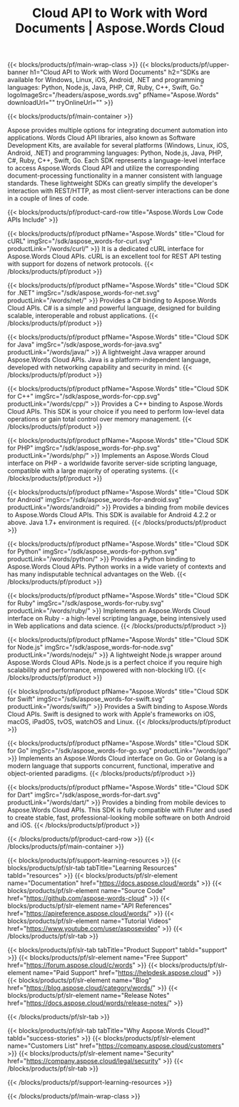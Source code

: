 ﻿---
title: Cloud API to Work with Word Documents | Aspose.Words Cloud 
description: Cloud SDKs to Generate & Convert Word Documents
weight: 10
url: /family
---

{{< blocks/products/pf/main-wrap-class >}}
{{< blocks/products/pf/upper-banner h1="Cloud API to Work with Word Documents" h2="SDKs are available for Windows, Linux, iOS, Android, .NET and programming languages: Python, Node.js, Java, PHP, C#, Ruby, C++, Swift, Go." logoImageSrc="/headers/aspose_words.svg" pfName="Aspose.Words" downloadUrl="" tryOnlineUrl="" >}}

{{< blocks/products/pf/main-container >}}
<div class="container-fluid features-section singleproduct">
<div class="col-lg-12">
<div class="row">
 <div class="container">
<p class="overviewtext">Aspose provides multiple options for integrating document automation into applications. Words Cloud API libraries, also known as Software Development Kits, are available for several platforms (Windows, Linux, iOS, Android, .NET) and programming languages: Python, Node.js, Java, PHP, C#, Ruby, C++, Swift, Go. Each SDK represents a language-level interface to access Aspose.Words Cloud API and utilize the corresponding document-processing functionality in a manner consistent with language standards. These lightweight SDKs can greatly simplify the developer's interaction with REST/HTTP, as most client-server interactions can be done in a couple of lines of code.</p>
</div>
</div>
</div>
</div>
{{< blocks/products/pf/product-card-row title="Aspose.Words Low Code APIs Include" >}}

{{< blocks/products/pf/product pfName="Aspose.Words" title="Cloud for cURL" imgSrc="/sdk/aspose_words-for-curl.svg" productLink="/words/curl/" >}}
It is a dedicated cURL interface for Aspose.Words Cloud APIs. cURL is an excellent tool for REST API testing with support for dozens of network protocols.
{{< /blocks/products/pf/product >}}

{{< blocks/products/pf/product pfName="Aspose.Words" title="Cloud SDK for .NET" imgSrc="/sdk/aspose_words-for-net.svg" productLink="/words/net/" >}}
Provides a C# binding to Aspose.Words Cloud APIs. C# is a simple and powerful language, designed for building scalable, interoperable and robust applications.
{{< /blocks/products/pf/product >}}

{{< blocks/products/pf/product pfName="Aspose.Words" title="Cloud SDK for Java" imgSrc="/sdk/aspose_words-for-java.svg" productLink="/words/java/" >}}
A lightweight Java wrapper around Aspose.Words Cloud APIs. Java is a platform-independent language, developed with networking capability and security in mind.
{{< /blocks/products/pf/product >}}

{{< blocks/products/pf/product pfName="Aspose.Words" title="Cloud SDK for C++" imgSrc="/sdk/aspose_words-for-cpp.svg" productLink="/words/cpp/" >}}
Provides a C++ binding to Aspose.Words Cloud APIs. This SDK is your choice if you need to perform low-level data operations or gain total control over memory management.
{{< /blocks/products/pf/product >}}

{{< blocks/products/pf/product pfName="Aspose.Words" title="Cloud SDK for PHP" imgSrc="/sdk/aspose_words-for-php.svg" productLink="/words/php/" >}}
Implements an Aspose.Words Cloud interface on PHP - a worldwide favorite server-side scripting language, compatible with a large majority of operating systems.
{{< /blocks/products/pf/product >}}

{{< blocks/products/pf/product pfName="Aspose.Words" title="Cloud SDK for Android" imgSrc="/sdk/aspose_words-for-android.svg" productLink="/words/android/" >}}
Provides a binding from mobile devices to Aspose.Words Cloud APIs. This SDK is available for Android 4.2.2 or above. Java 1.7+ environment is required.
{{< /blocks/products/pf/product >}}

{{< blocks/products/pf/product pfName="Aspose.Words" title="Cloud SDK for Python" imgSrc="/sdk/aspose_words-for-python.svg" productLink="/words/python/" >}}
Provides a Python binding to Aspose.Words Cloud APIs. Python works in a wide variety of contexts and has many indisputable technical advantages on the Web.
{{< /blocks/products/pf/product >}}

{{< blocks/products/pf/product pfName="Aspose.Words" title="Cloud SDK for Ruby" imgSrc="/sdk/aspose_words-for-ruby.svg" productLink="/words/ruby/" >}}
Implements an Aspose.Words Cloud interface on Ruby - a high-level scripting language, being intensively used in Web applications and data science.
{{< /blocks/products/pf/product >}}

{{< blocks/products/pf/product pfName="Aspose.Words" title="Cloud SDK for Node.js" imgSrc="/sdk/aspose_words-for-node.svg" productLink="/words/nodejs/" >}}
A lightweight Node.js wrapper around Aspose.Words Cloud APIs.
Node.js is a perfect choice if you require high scalability and performance, empowered with non-blocking I/O.
{{< /blocks/products/pf/product >}}

{{< blocks/products/pf/product pfName="Aspose.Words" title="Cloud SDK for Swift" imgSrc="/sdk/aspose_words-for-swift.svg" productLink="/words/swift/" >}}
Provides a Swift binding to Aspose.Words Cloud APIs.
Swift is designed to work with Apple's frameworks on iOS, macOS, iPadOS, tvOS, watchOS and Linux.
{{< /blocks/products/pf/product >}}

{{< blocks/products/pf/product pfName="Aspose.Words" title="Cloud SDK for Go" imgSrc="/sdk/aspose_words-for-go.svg" productLink="/words/go/" >}}
Implements an Aspose.Words Cloud interface on Go.
Go or Golang is a modern language that supports concurrent, functional, imperative and object-oriented paradigms.
{{< /blocks/products/pf/product >}}

{{< blocks/products/pf/product pfName="Aspose.Words" title="Cloud SDK for Dart" imgSrc="/sdk/aspose_words-for-dart.svg" productLink="/words/dart/" >}}
Provides a binding from mobile devices to Aspose.Words Cloud APIs.
This SDK is fully compatible with Fluter and used to create stable, fast, professional-looking mobile software on both Android and iOS.
{{< /blocks/products/pf/product >}}

{{< /blocks/products/pf/product-card-row >}}
{{< /blocks/products/pf/main-container >}}

{{< blocks/products/pf/support-learning-resources >}}
{{< blocks/products/pf/slr-tab tabTitle="Learning Resources" tabId="resources" >}}
{{< blocks/products/pf/slr-element name="Documentation" href="https://docs.aspose.cloud/words" >}}
{{< blocks/products/pf/slr-element name="Source Code" href="https://github.com/aspose-words-cloud" >}}
{{< blocks/products/pf/slr-element name="API References" href="https://apireference.aspose.cloud/words/" >}}
{{< blocks/products/pf/slr-element name="Tutorial Videos" href="https://www.youtube.com/user/asposevideo" >}}
{{< /blocks/products/pf/slr-tab >}}

{{< blocks/products/pf/slr-tab tabTitle="Product Support" tabId="support" >}}
{{< blocks/products/pf/slr-element name="Free Support" href="https://forum.aspose.cloud/c/words" >}}
{{< blocks/products/pf/slr-element name="Paid Support" href="https://helpdesk.aspose.cloud" >}}
{{< blocks/products/pf/slr-element name="Blog" href="https://blog.aspose.cloud/category/words/" >}}
{{< blocks/products/pf/slr-element name="Release Notes" href="https://docs.aspose.cloud/words/release-notes/" >}}

{{< /blocks/products/pf/slr-tab >}}

{{< blocks/products/pf/slr-tab tabTitle="Why Aspose.Words Cloud?" tabId="success-stories" >}}
{{< blocks/products/pf/slr-element name="Customers List" href="https://company.aspose.cloud/customers" >}}
{{< blocks/products/pf/slr-element name="Security" href="https://company.aspose.cloud/legal/security" >}}
{{< /blocks/products/pf/slr-tab >}}

{{< /blocks/products/pf/support-learning-resources >}}

{{< /blocks/products/pf/main-wrap-class >}}

